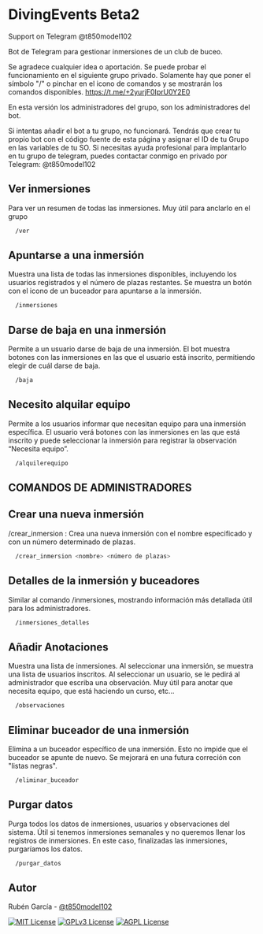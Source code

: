 
# DivingEvents Beta2

Support on Telegram @t850model102

Bot de Telegram para gestionar inmersiones de un club de buceo.

Se agradece cualquier idea o aportación.
Se puede probar el funcionamiento en el siguiente grupo privado. Solamente hay que poner el símbolo "/" o pinchar en el icono de comandos y se mostrarán los comandos disponibles.
https://t.me/+2yurjF0IprU0Y2E0

En esta versión los administradores del grupo, son los administradores del bot.

Si intentas añadir el bot a tu grupo, no funcionará. Tendrás que crear tu propio bot con el código fuente de esta página y asignar el ID de tu Grupo en las variables de tu SO.
Si necesitas ayuda profesional para implantarlo en tu grupo de telegram, puedes contactar conmigo en privado por Telegram: @t850model102



## Ver inmersiones

Para ver un resumen de todas las inmersiones. Muy útil para anclarlo en el grupo

```bash
  /ver
```
## Apuntarse a una inmersión
Muestra una lista de todas las inmersiones disponibles, incluyendo los usuarios registrados y el número de plazas restantes. Se muestra un botón con el icono de un buceador para apuntarse a la inmersión.

```bash
  /inmersiones
```
## Darse de baja en una inmersión
Permite a un usuario darse de baja de una inmersión. El bot muestra botones con las inmersiones en las que el usuario está inscrito, permitiendo elegir de cuál darse de baja.

```bash
  /baja
```
## Necesito alquilar equipo
Permite a los usuarios informar que necesitan equipo para una inmersión específica. El usuario verá botones con las inmersiones en las que está inscrito y puede seleccionar la inmersión para registrar la observación “Necesita equipo”.

```bash
  /alquilerequipo
```

## COMANDOS DE ADMINISTRADORES

## Crear una nueva inmersión
/crear_inmersion  : Crea una nueva inmersión con el nombre especificado y con un número determinado de plazas.

```bash
  /crear_inmersion <nombre> <número de plazas>
```
## Detalles de la inmersión y buceadores
Similar al comando /inmersiones, mostrando información más detallada útil para los administradores.

```bash
  /inmersiones_detalles
```
## Añadir Anotaciones
Muestra una lista de inmersiones. Al seleccionar una inmersión, se muestra una lista de usuarios inscritos. Al seleccionar un usuario, se le pedirá al administrador que escriba una observación. Muy útil para anotar que necesita equipo, que está haciendo un curso, etc...

```bash
  /observaciones
```
## Eliminar buceador de una inmersión
Elimina a un buceador específico de una inmersión. Esto no impide que el buceador se apunte de nuevo. Se mejorará en una futura correción con "listas negras".

```bash
  /eliminar_buceador
```
## Purgar datos
Purga todos los datos de inmersiones, usuarios y observaciones del sistema. Útil si tenemos inmersiones semanales y no queremos llenar los registros de inmersiones. En este caso, finalizadas las inmersiones, purgaríamos los datos.

```bash
  /purgar_datos
```

## Autor

Rubén García - [@t850model102](@t850model102)



[![MIT License](https://img.shields.io/badge/License-MIT-green.svg)](https://choosealicense.com/licenses/mit/)
[![GPLv3 License](https://img.shields.io/badge/License-GPL%20v3-yellow.svg)](https://opensource.org/licenses/)
[![AGPL License](https://img.shields.io/badge/license-AGPL-blue.svg)](http://www.gnu.org/licenses/agpl-3.0)

